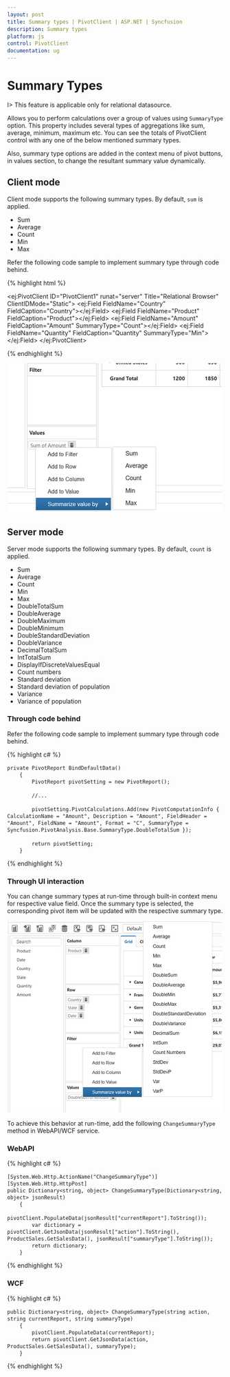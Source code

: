 ```yaml
---
layout: post
title: Summary types | PivotClient | ASP.NET | Syncfusion
description: Summary types
platform: js
control: PivotClient
documentation: ug
---
```


# Summary Types

I> This feature is applicable only for relational datasource.

Allows you to perform calculations over a group of values using `SummaryType` option. This property includes several types of aggregations like sum, average, minimum, maximum etc. You can see the totals of PivotClient control with any one of the below mentioned summary types. 

Also, summary type options are added in the context menu of pivot buttons, in values section, to change the resultant summary value dynamically.

## Client mode

 Client mode supports the following summary types. By default, `sum` is applied.

* Sum
* Average
* Count
* Min
* Max

Refer the following code sample to implement summary type through code behind.

{% highlight html %}

<ej:PivotClient ID="PivotClient1" runat="server" Title="Relational Browser" ClientIDMode="Static">
    <DataSource>
        <Rows>
            <ej:Field FieldName="Country" FieldCaption="Country"></ej:Field>
        </Rows>
        <Columns>
            <ej:Field FieldName="Product" FieldCaption="Product"></ej:Field>
        </Columns>
        <Values>
            <ej:Field FieldName="Amount" FieldCaption="Amount" SummaryType="Count"></ej:Field>
            <ej:Field FieldName="Quantity" FieldCaption="Quantity" SummaryType="Min"></ej:Field>
        </Values>
    </DataSource>
    <ClientSideEvents Load="onLoad" />
</ej:PivotClient>

<script type="text/javascript">
        function onLoad(args) {
            args.model.dataSource.data = pivot_dataset; // Datasource
        }
</script>

{% endhighlight %}

![Summary types in ASP NET pivot client client mode](Getting-Started_images/client_mode_summary.png)


## Server mode

Server mode supports the following summary types. By default, `count` is applied.

* Sum
* Average
* Count
* Min
* Max
* DoubleTotalSum
* DoubleAverage
* DoubleMaximum
* DoubleMinimum
* DoubleStandardDeviation
* DoubleVariance
* DecimalTotalSum
* IntTotalSum
* DisplayIfDiscreteValuesEqual
* Count numbers
* Standard deviation
* Standard deviation of population
* Variance
* Variance of population

### Through code behind

Refer the following code sample to implement summary type through code behind.

{% highlight c# %}

    private PivotReport BindDefaultData()
        {
            PivotReport pivotSetting = new PivotReport();

            //...

            pivotSetting.PivotCalculations.Add(new PivotComputationInfo { CalculationName = "Amount", Description = "Amount", FieldHeader = "Amount", FieldName = "Amount", Format = "C", SummaryType = Syncfusion.PivotAnalysis.Base.SummaryType.DoubleTotalSum });
          
            return pivotSetting;
        }

{% endhighlight %}

### Through UI interaction

You can change summary types at run-time through built-in context menu for respective value field. Once the summary type is selected, the corresponding pivot item will be updated with the respective summary type. 

![Summary types in ASP NET pivot client server mode](Getting-Started_images/server_mode_summary.png)

To achieve this behavior at run-time, add the following `ChangeSummaryType` method in WebAPI/WCF service. 

### WebAPI

{% highlight c# %}

    [System.Web.Http.ActionName("ChangeSummaryType")]
    [System.Web.Http.HttpPost]
    public Dictionary<string, object> ChangeSummaryType(Dictionary<string, object> jsonResult)
        {
            pivotClient.PopulateData(jsonResult["currentReport"].ToString());
            var dictionary = pivotClient.GetJsonData(jsonResult["action"].ToString(), ProductSales.GetSalesData(), jsonResult["summaryType"].ToString());
            return dictionary;
        }

{% endhighlight %}

### WCF

{% highlight c# %}

    public Dictionary<string, object> ChangeSummaryType(string action, string currentReport, string summaryType)
        {
            pivotClient.PopulateData(currentReport);
            return pivotClient.GetJsonData(action, ProductSales.GetSalesData(), summaryType);
        }

{% endhighlight %}
